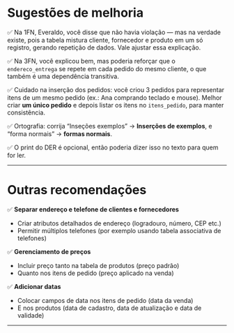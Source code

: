 # Sugestões de melhoria

✅ Na 1FN, Everaldo, você disse que não havia violação — mas na verdade existe, pois a tabela mistura cliente, fornecedor e produto em um só registro, gerando repetição de dados. Vale ajustar essa explicação.

✅ Na 3FN, você explicou bem, mas poderia reforçar que o `endereco_entrega` se repete em cada pedido do mesmo cliente, o que também é uma dependência transitiva.

✅ Cuidado na inserção dos pedidos: você criou 3 pedidos para representar itens de um mesmo pedido (ex.: Ana comprando teclado e mouse). Melhor criar **um único pedido** e depois listar os itens no `itens_pedido`, para manter consistência.

✅ Ortografia: corrija “Inseções exemplos” → **Inserções de exemplos**, e “forma normais” → **formas normais**.

✅ O print do DER é opcional, então poderia dizer isso no texto para quem for ler.

---

# Outras recomendações

✅ **Separar endereço e telefone de clientes e fornecedores**
- Criar atributos detalhados de endereço (logradouro, número, CEP etc.)
- Permitir múltiplos telefones (por exemplo usando tabela associativa de telefones)

✅ **Gerenciamento de preços**
- Incluir preço tanto na tabela de produtos (preço padrão)
- Quanto nos itens de pedido (preço aplicado na venda)

✅ **Adicionar datas**
- Colocar campos de data nos itens de pedido (data da venda)
- E nos produtos (data de cadastro, data de atualização e data de validade)

---
